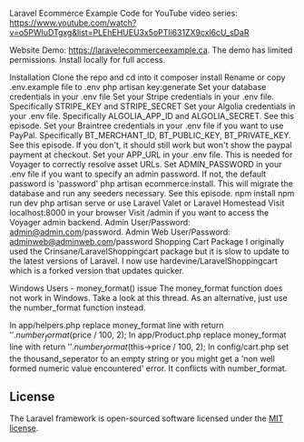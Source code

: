 Laravel Ecommerce Example
Code for YouTube video series: https://www.youtube.com/watch?v=o5PWIuDTgxg&list=PLEhEHUEU3x5oPTli631ZX9cxl6cU_sDaR

Website Demo: https://laravelecommerceexample.ca. The demo has limited permissions. Install locally for full access.

Installation
Clone the repo and cd into it
composer install
Rename or copy .env.example file to .env
php artisan key:generate
Set your database credentials in your .env file
Set your Stripe credentials in your .env file. Specifically STRIPE_KEY and STRIPE_SECRET
Set your Algolia credentials in your .env file. Specifically ALGOLIA_APP_ID and ALGOLIA_SECRET. See this episode.
Set your Braintree credentials in your .env file if you want to use PayPal. Specifically BT_MERCHANT_ID, BT_PUBLIC_KEY, BT_PRIVATE_KEY. See this episode. If you don't, it should still work but won't show the paypal payment at checkout.
Set your APP_URL in your .env file. This is needed for Voyager to correctly resolve asset URLs.
Set ADMIN_PASSWORD in your .env file if you want to specify an admin password. If not, the default password is 'password'
php artisan ecommerce:install. This will migrate the database and run any seeders necessary. See this episode.
npm install
npm run dev
php artisan serve or use Laravel Valet or Laravel Homestead
Visit localhost:8000 in your browser
Visit /admin if you want to access the Voyager admin backend. Admin User/Password: admin@admin.com/password. Admin Web User/Password: adminweb@adminweb.com/password
Shopping Cart Package
I originally used the Crinsane/LaravelShoppingcart package but it is slow to update to the latest versions of Laravel. I now use hardevine/LaravelShoppingcart which is a forked version that updates quicker.

Windows Users - money_format() issue
The money_format function does not work in Windows. Take a look at this thread. As an alternative, just use the number_format function instead.

In app/helpers.php replace money_format line with return '$'.number_format($price / 100, 2);
In app/Product.php replace money_format line with return '$'.number_format($this->price / 100, 2);
In config/cart.php set the thousand_seperator to an empty string or you might get a 'non well formed numeric value encountered' error. It conflicts with number_format.

## License

The Laravel framework is open-sourced software licensed under the [MIT license](https://opensource.org/licenses/MIT).
